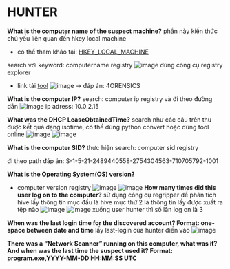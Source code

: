 # HUNTER
**What is the computer name of the suspect machine?**
phần này kiến thức chủ yếu liên quan đến hkey local machine
* có thể tham khảo tại: [HKEY_LOCAL_MACHINE](https://www.lifewire.com/hkey-local-machine-2625902)

search với keyword: computername registry
![image](https://user-images.githubusercontent.com/110059218/224646446-98b89045-7d76-4bf8-87d5-1c1a12e0c419.png)
dùng công cụ registry explorer
* link tải [tool](https://drive.google.com/file/d/19EW3ZJkz-Qac6Tt1r8suNgBOPAmGkDq1/view?usp=share_link)
![image](https://user-images.githubusercontent.com/110059218/224647405-db32fa7c-40a3-409e-8085-576be996f329.png)
-> đáp án: 4ORENSICS

**What is the computer IP?**
search: computer ip registry và đi theo đường dẫn
![image](https://user-images.githubusercontent.com/110059218/224649182-9347a8d2-8efb-4241-84f8-4a2400912f4b.png)
ip adress: 10.0.2.15

**What was the DHCP LeaseObtainedTime?**
search như các câu trên
thu được kết quả dạng isotime, có thể dùng python convert hoặc dùng tool online
![image](https://user-images.githubusercontent.com/110059218/224698308-6dd8c5b8-19a1-4a64-b9b2-9189809debff.png)
![image](https://user-images.githubusercontent.com/110059218/224698340-7e933091-8815-43ed-bc6e-53e897ca9a5f.png)

**What is the computer SID?**
thực hiện search: computer sid registry

đi theo path
đáp án: S-1-5-21-2489440558-2754304563-710705792-1001

**What is the Operating System(OS) version?**
* computer version registry
![image](https://user-images.githubusercontent.com/110059218/224754224-2b409d75-3259-4628-9ee7-4e875befaf12.png)
![image](https://user-images.githubusercontent.com/110059218/224754302-1c86c8cb-e474-43cf-98d6-cd0c2780f17c.png)
**How many times did this user log on to the computer?**
sử dụng công cụ regripper để phân tích hive lấy thông tin
mục đầu là hive mục thứ 2 là thông tin lấy được xuất ra tệp nào
![image](https://user-images.githubusercontent.com/110059218/224762692-b15cf90a-c543-4038-9677-eea99399b055.png)
![image](https://user-images.githubusercontent.com/110059218/224762750-54126572-78d8-4900-8a5f-af32b1dd7afa.png)
xuống user hunter thì số lần log on là 3

**When was the last login time for the discovered account? Format: one-space between date and time**
lấy last-login của hunter điền vào
![image](https://user-images.githubusercontent.com/110059218/224763723-4842afa0-0bd2-49c6-9fe5-1d49fbbe320e.png)

**There was a “Network Scanner” running on this computer, what was it? And when was the last time the suspect used it? Format: program.exe,YYYY-MM-DD HH:MM:SS UTC**
